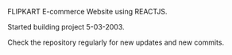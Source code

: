 FLIPKART E-commerce Website using REACTJS.

Started building project 5-03-2003.

Check the repository regularly for new updates and new commits.
